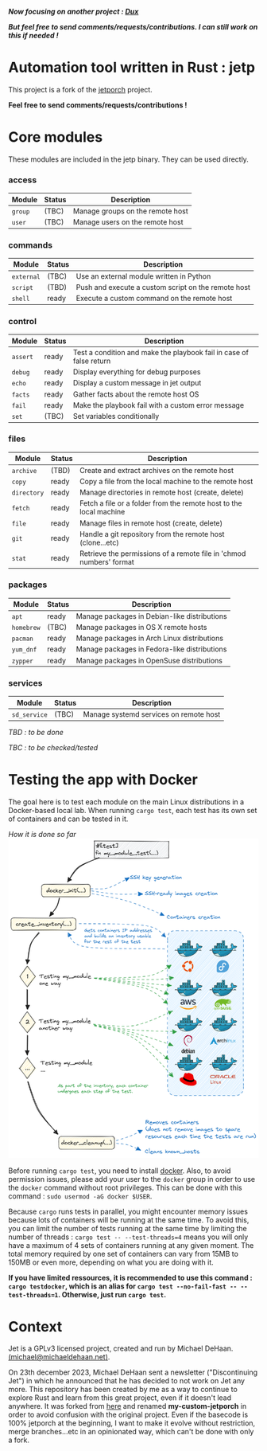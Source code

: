 ***Now focusing on another project : [Dux](https://gitlab.com/dux-tool/dux)***

***But feel free to send comments/requests/contributions. I can still work on this if needed !***


# Automation tool written in Rust : jetp

This project is a fork of the [jetporch](https://github.com/jetporch/jetporch) project.

**Feel free to send comments/requests/contributions !**

# Core modules

These modules are included in the jetp binary. They can be used directly.

### access
| Module | Status | Description |
|------|-------|-------------|
| `group` | (TBC) | Manage groups on the remote host |
| `user` | (TBC) | Manage users on the remote host |

### commands
| Module | Status | Description |
|------|-------|-------------|
| `external` | (TBC) | Use an external module written in Python |
| `script` | (TBD) | Push and execute a custom script on the remote host |
| `shell` | ready | Execute a custom command on the remote host |

### control
| Module | Status | Description |
|------|-------|-------------|
| `assert` | ready | Test a condition and make the playbook fail in case of false return |
| `debug` | ready | Display everything for debug purposes |
| `echo` | ready | Display a custom message in jet output |
| `facts` | ready | Gather facts about the remote host OS |
| `fail` | ready | Make the playbook fail with a custom error message |
| `set` | (TBC) | Set variables conditionally |

### files
| Module | Status | Description |
|------|-------|-------------|
| `archive` | (TBD) | Create and extract archives on the remote host |
| `copy` | ready | Copy a file from the local machine to the remote host |
| `directory` | ready | Manage directories in remote host (create, delete) |
| `fetch` | ready | Fetch a file or a folder from the remote host to the local machine |
| `file` | ready | Manage files in remote host (create, delete) |
| `git` | ready | Handle a git repository from the remote host (clone...etc) |
| `stat` | ready | Retrieve the permissions of a remote file in 'chmod numbers' format |

### packages
| Module | Status | Description |
|------|-------|-------------|
| `apt` | ready | Manage packages in Debian-like distributions |
| `homebrew` | (TBC) | Manage packages in OS X remote hosts |
| `pacman` | ready | Manage packages in Arch Linux distributions |
| `yum_dnf` | ready | Manage packages in Fedora-like distributions |
| `zypper` | ready | Manage packages in OpenSuse distributions |

### services
| Module | Status | Description |
|------|-------|-------------|
| `sd_service` | (TBC) | Manage systemd services on remote host |

*TBD : to be done*

*TBC : to be checked/tested*


# Testing the app with Docker

The goal here is to test each module on the main Linux distributions in a Docker-based local lab. When running `cargo test`, each test has its own set of containers and can be tested in it.

*How it is done so far*
![Testing with Docker](/tests/test-illustration.png)

Before running `cargo test`, you need to install [docker](https://docs.docker.com/get-docker/). Also, to avoid permission issues, please add your user to the `docker` group in order to use the `docker` command without root privileges. This can be done with this command : `sudo usermod -aG docker $USER`.

Because `cargo` runs tests in parallel, you might encounter memory issues because lots of containers will be running at the same time. To avoid this, you can limit the number of tests running at the same time by limiting the number of threads : `cargo test -- --test-threads=4` means you will only have a maximum of 4 sets of containers running at any given moment. The total memory required by one set of containers can vary from 15MB to 150MB or even more, depending on what you are doing with it.

**If you have limited ressources, it is recommended to use this command : `cargo testdocker`, which is an alias for `cargo test --no-fail-fast -- --test-threads=1`. Otherwise, just run `cargo test`.**

# Context
Jet is a GPLv3 licensed project, created and run by Michael DeHaan. [(<michael@michaeldehaan.net>)](mailto:michael@michaeldehaan.net).

On 23th december 2023, Michael DeHaan sent a newsletter ("Discontinuing Jet") in which he announced that he has decided to not work on Jet any more. This repository has been created by me as a way to continue to explore Rust and learn from this great project, even if it doesn't lead anywhere. It was forked from [here](https://github.com/jetporch/jetporch) and renamed **my-custom-jetporch** in order to avoid confusion with the original project. Even if the basecode is 100% jetporch at the beginning, I want to make it evolve without restriction, merge branches...etc in an opinionated way, which can't be done with only a fork.
